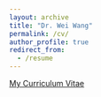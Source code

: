 ```yaml
---
layout: archive
title: "Dr. Wei Wang"
permalink: /cv/
author_profile: true
redirect_from:
  - /resume
---
```


[My Curriculum Vitae](../files/paper1.pdf)

